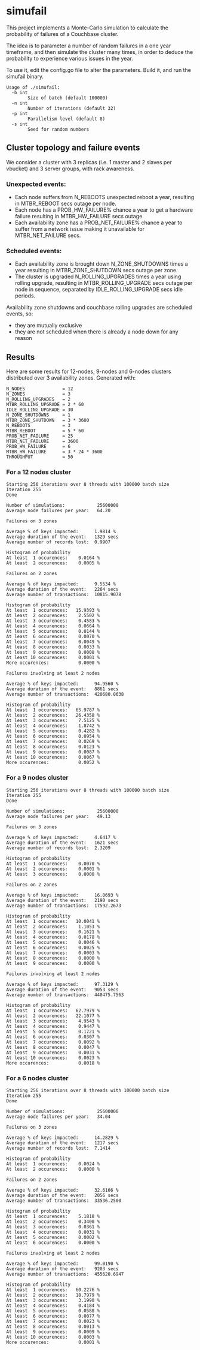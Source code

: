 # simufail

This project implements a Monte-Carlo simulation to calculate the probability of failures of a Couchbase cluster.

The idea is to parameter a number of random failures in a one year timeframe, and then simulate the cluster many times, in order to deduce the probability to experience various issues in the year.

To use it, edit the config.go file to alter the parameters.
Build it, and run the simufail binary.

    Usage of ./simufail:
      -b int
            Size of batch (default 100000)
      -n int
            Number of iterations (default 32)
      -p int
            Parallelism level (default 8)
      -s int
            Seed for random numbers

## Cluster topology and failure events

We consider a cluster with 3 replicas (i.e. 1 master and 2 slaves per vbucket) and 3 server groups, with rack awareness.

### Unexpected events:

- Each node suffers from N_REBOOTS unexpected reboot a year, resulting in MTBR_REBOOT secs outage per node.
- Each node has a PROB_HW_FAILURE% chance a year to get a hardware failure resulting in MTBR_HW_FAILURE secs outage.
- Each availability zone has a PROB_NET_FAILURE% chance a year to suffer from a network issue making it unavailable for MTBR_NET_FAILURE secs.

### Scheduled events:

- Each availability zone is brought down N_ZONE_SHUTDOWNS times a year resulting in MTBR_ZONE_SHUTDOWN secs outage per zone.
- The cluster is upgraded N_ROLLING_UPGRADES times a year using rolling upgrade, resulting in MTBR_ROLLING_UPGRADE secs outage per node in sequence, separated by IDLE_ROLLING_UPGRADE secs idle periods.

Availability zone shutdowns and couchbase rolling upgrades are scheduled events, so:
 - they are mutually exclusive
 - they are not scheduled when there is already a node down for any reason

## Results

Here are some results for 12-nodes, 9-nodes and 6-nodes clusters distributed over 3 availability zones.
Generated with:

    N_NODES              = 12
    N_ZONES              = 3
    N_ROLLING_UPGRADES   = 2
    MTBR_ROLLING_UPGRADE = 2 * 60
    IDLE_ROLLING_UPGRADE = 30
    N_ZONE_SHUTDOWNS     = 1
    MTBR_ZONE_SHUTDOWN   = 3 * 3600
    N_REBOOTS            = 3
    MTBR_REBOOT          = 5 * 60
    PROB_NET_FAILURE     = 25
    MTBR_NET_FAILURE     = 3600
    PROB_HW_FAILURE      = 6
    MTBR_HW_FAILURE      = 3 * 24 * 3600
    THROUGHPUT           = 50

### For a 12 nodes cluster

    Starting 256 iterations over 8 threads with 100000 batch size
    Iteration 255
    Done

    Number of simulations:            25600000
    Average node failures per year:   64.20

    Failures on 3 zones

    Average % of keys impacted:      1.9814 %
    Average duration of the event:   1329 secs
    Average number of records lost:  0.9907

    Histogram of probability
    At least  1 occurences:    0.0164 %
    At least  2 occurences:    0.0005 %

    Failures on 2 zones

    Average % of keys impacted:      9.5534 %
    Average duration of the event:   2264 secs
    Average number of transactions:  10815.9078

    Histogram of probability
    At least  1 occurences:   15.9393 %
    At least  2 occurences:    2.5502 %
    At least  3 occurences:    0.4583 %
    At least  4 occurences:    0.0664 %
    At least  5 occurences:    0.0144 %
    At least  6 occurences:    0.0070 %
    At least  7 occurences:    0.0049 %
    At least  8 occurences:    0.0033 %
    At least  9 occurences:    0.0008 %
    At least 10 occurences:    0.0001 %
    More occurences:           0.0000 %

    Failures involving at least 2 nodes

    Average % of keys impacted:      94.9560 %
    Average duration of the event:   8861 secs
    Average number of transactions:  420680.0638

    Histogram of probability
    At least  1 occurences:   65.9787 %
    At least  2 occurences:   26.4358 %
    At least  3 occurences:    7.5125 %
    At least  4 occurences:    1.8742 %
    At least  5 occurences:    0.4282 %
    At least  6 occurences:    0.0954 %
    At least  7 occurences:    0.0269 %
    At least  8 occurences:    0.0123 %
    At least  9 occurences:    0.0087 %
    At least 10 occurences:    0.0067 %
    More occurences:           0.0052 %

### For a 9 nodes cluster

    Starting 256 iterations over 8 threads with 100000 batch size
    Iteration 255
    Done

    Number of simulations:            25600000
    Average node failures per year:   49.13

    Failures on 3 zones

    Average % of keys impacted:      4.6417 %
    Average duration of the event:   1621 secs
    Average number of records lost:  2.3209

    Histogram of probability
    At least  1 occurences:    0.0070 %
    At least  2 occurences:    0.0001 %
    At least  3 occurences:    0.0000 %

    Failures on 2 zones

    Average % of keys impacted:      16.0693 %
    Average duration of the event:   2190 secs
    Average number of transactions:  17592.2673

    Histogram of probability
    At least  1 occurences:   10.0041 %
    At least  2 occurences:    1.1053 %
    At least  3 occurences:    0.1621 %
    At least  4 occurences:    0.0178 %
    At least  5 occurences:    0.0046 %
    At least  6 occurences:    0.0025 %
    At least  7 occurences:    0.0003 %
    At least  8 occurences:    0.0000 %
    At least  9 occurences:    0.0000 %

    Failures involving at least 2 nodes

    Average % of keys impacted:      97.3129 %
    Average duration of the event:   9053 secs
    Average number of transactions:  440475.7563

    Histogram of probability
    At least  1 occurences:   62.7979 %
    At least  2 occurences:   22.1077 %
    At least  3 occurences:    4.9543 %
    At least  4 occurences:    0.9447 %
    At least  5 occurences:    0.1721 %
    At least  6 occurences:    0.0307 %
    At least  7 occurences:    0.0092 %
    At least  8 occurences:    0.0047 %
    At least  9 occurences:    0.0031 %
    At least 10 occurences:    0.0023 %
    More occurences:           0.0018 %

### For a 6 nodes cluster

    Starting 256 iterations over 8 threads with 100000 batch size
    Iteration 255
    Done

    Number of simulations:            25600000
    Average node failures per year:   34.04

    Failures on 3 zones

    Average % of keys impacted:      14.2829 %
    Average duration of the event:   1217 secs
    Average number of records lost:  7.1414

    Histogram of probability
    At least  1 occurences:    0.0024 %
    At least  2 occurences:    0.0000 %

    Failures on 2 zones

    Average % of keys impacted:      32.6166 %
    Average duration of the event:   2056 secs
    Average number of transactions:  33536.2500

    Histogram of probability
    At least  1 occurences:    5.1818 %
    At least  2 occurences:    0.3400 %
    At least  3 occurences:    0.0361 %
    At least  4 occurences:    0.0031 %
    At least  5 occurences:    0.0002 %
    At least  6 occurences:    0.0000 %

    Failures involving at least 2 nodes

    Average % of keys impacted:      99.0190 %
    Average duration of the event:   9203 secs
    Average number of transactions:  455620.6947

    Histogram of probability
    At least  1 occurences:   60.2276 %
    At least  2 occurences:   18.7979 %
    At least  3 occurences:    3.1990 %
    At least  4 occurences:    0.4184 %
    At least  5 occurences:    0.0588 %
    At least  6 occurences:    0.0077 %
    At least  7 occurences:    0.0023 %
    At least  8 occurences:    0.0013 %
    At least  9 occurences:    0.0009 %
    At least 10 occurences:    0.0003 %
    More occurences:           0.0001 %
